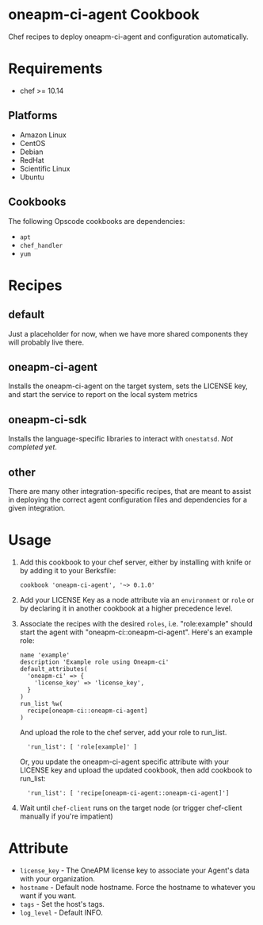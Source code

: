 oneapm-ci-agent Cookbook
================

Chef recipes to deploy oneapm-ci-agent and configuration automatically.

Requirements
============
- chef >= 10.14

Platforms
---------

* Amazon Linux
* CentOS
* Debian
* RedHat
* Scientific Linux
* Ubuntu

Cookbooks
---------

The following Opscode cookbooks are dependencies:

* `apt`
* `chef_handler`
* `yum`


Recipes
=======

default
-------
Just a placeholder for now, when we have more shared components they will probably live there.

oneapm-ci-agent
--------
Installs the oneapm-ci-agent on the target system, sets the LICENSE key, and start the service to report on the local system metrics

oneapm-ci-sdk
-----------------------
Installs the language-specific libraries to interact with `onestatsd`. *Not completed yet*.

other
-----
There are many other integration-specific recipes, that are meant to assist in deploying the correct agent configuration files and dependencies for a given integration.

Usage
=====

1. Add this cookbook to your chef server, either by installing with knife or by adding it to your Berksfile:

    ```
    cookbook 'oneapm-ci-agent', '~> 0.1.0'
    ```

2. Add your LICENSE Key as a node attribute via an `environment` or `role` or by declaring it in another cookbook at a higher precedence level.
3. Associate the recipes with the desired `roles`, i.e. "role:example" should start the agent with "oneapm-ci::oneapm-ci-agent".  Here's an example role:
    
    ```
    name 'example'
    description 'Example role using Oneapm-ci'
    default_attributes(
      'oneapm-ci' => {
        'license_key' => 'license_key',
      }
    )
    run_list %w(
      recipe[oneapm-ci::oneapm-ci-agent]
    )
    ```

    And upload the role to the chef server, add your role to run_list.
    
    ```
      'run_list': [ 'role[example]' ]
    ```
     
    Or, you update the oneapm-ci-agent specific attribute with your LICENSE key and upload the updated cookbook, then add cookbook to run_list:

    ```
      'run_list': [ 'recipe[oneapm-ci-agent::oneapm-ci-agent]'] 
    ```
   
4. Wait until `chef-client` runs on the target node (or trigger chef-client manually if you're impatient)

Attribute
=========

- `license_key` - The OneAPM license key to associate your Agent's data with your organization.
- `hostname` -  Default node hostname. Force the hostname to whatever you want if you want.
- `tags` - Set the host's tags.
- `log_level` - Default INFO.

